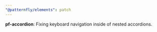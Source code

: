 ```yaml
---
"@patternfly/elements": patch
---
```



**pf-accordion**: Fixing keyboard navigation inside of nested accordions.  